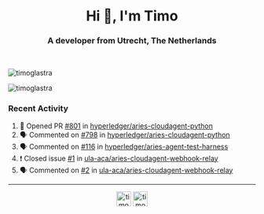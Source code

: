 <h1 align="center">Hi 👋, I'm Timo</h1>
<h3 align="center">A developer from Utrecht, The Netherlands</h3>
<br/>
<!-- https://github.com/rahuldkjain/github-profile-readme-generator --!>

<p align="left"><img src="https://github-readme-stats.vercel.app/api?username=timoglastra&show_icons=true&count_private=true&" alt="timoglastra" /></p>

<!--
Github language stats
<p align="left"><img src="https://github-readme-stats.vercel.app/api/top-langs/?username=timoglastra&layout=compact" alt="timoglastra" /><p>
-->

<!-- Codestats language stats -->
<p align="left"><img src="https://codestats-readme.vercel.app/api/top-langs/?username=timoglastra&layout=compact&language_count=12" alt="timoglastra" /><p>  
  
<h3>Recent Activity</h3>

<!--START_SECTION:activity-->
1. 💪 Opened PR [#801](https://github.com/hyperledger/aries-cloudagent-python/pull/801) in [hyperledger/aries-cloudagent-python](https://github.com/hyperledger/aries-cloudagent-python)
2. 🗣 Commented on [#798](https://github.com/hyperledger/aries-cloudagent-python/issues/798) in [hyperledger/aries-cloudagent-python](https://github.com/hyperledger/aries-cloudagent-python)
3. 🗣 Commented on [#116](https://github.com/hyperledger/aries-agent-test-harness/issues/116) in [hyperledger/aries-agent-test-harness](https://github.com/hyperledger/aries-agent-test-harness)
4. ❗️ Closed issue [#1](https://github.com/ula-aca/aries-cloudagent-webhook-relay/issues/1) in [ula-aca/aries-cloudagent-webhook-relay](https://github.com/ula-aca/aries-cloudagent-webhook-relay)
5. 🗣 Commented on [#2](https://github.com/ula-aca/aries-cloudagent-webhook-relay/issues/2) in [ula-aca/aries-cloudagent-webhook-relay](https://github.com/ula-aca/aries-cloudagent-webhook-relay)
<!--END_SECTION:activity-->

---

<p align="center">
<a href="https://twitter.com/timoglastra" target="blank"><img align="center" src="https://cdn.jsdelivr.net/npm/simple-icons@3.0.1/icons/twitter.svg" alt="timoglastra" height="30" width="30" /></a>
<a href="https://linkedin.com/in/timoglastra" target="blank"><img align="center" src="https://cdn.jsdelivr.net/npm/simple-icons@3.0.1/icons/linkedin.svg" alt="timoglastra" height="30" width="30" /></a>
</p>



